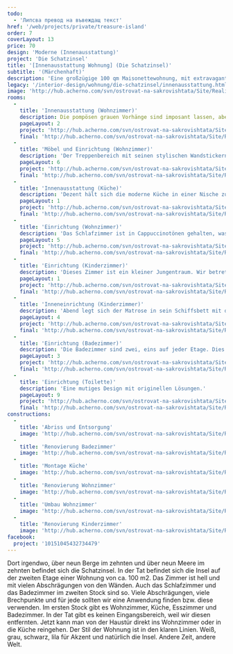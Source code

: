 ```yaml
---
todo:
  - 'Липсва превод на въвеждащ текст'
href: '/web/projects/private/treasure-island'
order: 7
coverLayout: 13
price: 70
design: 'Moderne (Innenausstattung)'
project: 'Die Schatzinsel'
title: '[Innenausstattung Wohnung] (Die Schatzinsel)'
subtitle: '(Märchenhaft)'
description: 'Eine großzügige 100 qm Maisonettewohnung, mit extravagantem Schnitt, der alle Blicke auf sich zieht. Klare Linien in Weiß, grau, schwarz und einem kräftigen lila als Akzent.'
legacy: '/interior-design/wohnung/die-schatzinsel/innenausstattung.html'
image: 'http://hub.acherno.com/svn/ostrovat-na-sakrovishtata/Site/Realizacia/05_IMG_3192_1v33.jpg'
rooms:
  -
    title: 'Innenausstattung (Wohnzimmer)'
    description: Die pompösen grauen Vorhänge sind imposant lassen, aber einen Blick nach draußen gerne zu.'
    pageLayout: 2
    project: 'http://hub.acherno.com/svn/ostrovat-na-sakrovishtata/Site/3D/01-h_f.jpg'
    final: 'http://hub.acherno.com/svn/ostrovat-na-sakrovishtata/Site/Realizacia/01_IMG_3142_1.jpg'
  -
    title: 'Möbel und Einrichtung (Wohnzimmer)'
    description: 'Der Treppenbereich mit seinen stylischen Wandstickern und der praktischen Arbeitsnische unter der Treppe verleihen diesen Wohnraum seine Einzigartigkeit. Raum zum Entspannen eröffnet sich im einladenden Entertainmentbereich.'
    pageLayout: 6
    project: 'http://hub.acherno.com/svn/ostrovat-na-sakrovishtata/Site/3D/02-h_f.jpg'
    final: 'http://hub.acherno.com/svn/ostrovat-na-sakrovishtata/Site/Realizacia/02_IMG_3135.jpg'
  -
    title: 'Innenausstattung (Küche)'
    description: 'Dezent hält sich die moderne Küche in einer Nische zurück und fasziniert erst auf den zweiten Blick durch ihre leuchtenden Farben. Unmittelbar daneben befinden sich ein Esstisch im weißem Glanz und Designer-Stühle.'
    pageLayout: 1
    project: 'http://hub.acherno.com/svn/ostrovat-na-sakrovishtata/Site/3D/03-h_f.jpg'
    final: 'http://hub.acherno.com/svn/ostrovat-na-sakrovishtata/Site/Realizacia/03_IMG_3238v4.jpg'
  -
    title: 'Einrichtung (Wohnzimmer)'
    description: 'Das Schlafzimmer ist in Cappuccinotönen gehalten, was einen frischen und munteren Morgen verheißt. Die Einrichtung ist modern und schlicht bietet aber trotzdem ein Maximum an Komfort.'
    pageLayout: 5
    project: 'http://hub.acherno.com/svn/ostrovat-na-sakrovishtata/Site/3D/04-s_f.jpg'
    final: 'http://hub.acherno.com/svn/ostrovat-na-sakrovishtata/Site/Realizacia/04_IMG_3168.jpg'
  -
    title: 'Einrichtung (Kinderzimmer)'
    description: 'Dieses Zimmer ist ein kleiner Jungentraum. Wir betreten die Kajüte von Kapitän Hook. An der Wand hängt eine Schatzkarte und an den Decken baumeln die Schiffslaternen.'
    pageLayout: 1
    project: 'http://hub.acherno.com/svn/ostrovat-na-sakrovishtata/Site/3D/05-d_f.jpg'
    final: 'http://hub.acherno.com/svn/ostrovat-na-sakrovishtata/Site/Realizacia/05_IMG_3192_1v33.jpg'
  -
    title: 'Inneneinrichtung (Kinderzimmer)'
    description: 'Abend legt sich der Matrose in sein Schiffsbett mit den leuchtenden Rettungsreifen und träumt von der großen weiten Welt. Als Schrank dient ihm eine Schatzkiste.'
    pageLayout: 4
    project: 'http://hub.acherno.com/svn/ostrovat-na-sakrovishtata/Site/3D/06-d_f.jpg'
    final: 'http://hub.acherno.com/svn/ostrovat-na-sakrovishtata/Site/Realizacia/06_IMG_3197_1-2.jpg'
  -
    title: 'Einrichtung (Badezimmer)'
    description: 'Die Badezimmer sind zwei, eins auf jeder Etage. Dies gewährt den notwendigen Komfort für die Gastgeber und die Gäste. '
    pageLayout: 3
    project: 'http://hub.acherno.com/svn/ostrovat-na-sakrovishtata/Site/3D/07-b_f.jpg'
    final: 'http://hub.acherno.com/svn/ostrovat-na-sakrovishtata/Site/Realizacia/07_IMG_3208v1.jpg'
  -
    title: 'Einrichtung (Toilette)'
    description: 'Eine mutiges Design mit originellen Lösungen.'
    pageLayout: 9
    project: 'http://hub.acherno.com/svn/ostrovat-na-sakrovishtata/Site/3D/08-t_f.jpg'
    final: 'http://hub.acherno.com/svn/ostrovat-na-sakrovishtata/Site/Realizacia/08_IMG_3228_2.jpg'
constructions:
  - 
    title: 'Abriss und Entsorgung'
    image: 'http://hub.acherno.com/svn/ostrovat-na-sakrovishtata/Site/Remonti/IMG_2345.JPG'
  - 
    title: 'Renovierung Badezimmer'
    image: 'http://hub.acherno.com/svn/ostrovat-na-sakrovishtata/Site/Remonti/IMG_2076.JPG'
  - 
    title: 'Montage Küche'
    image: 'http://hub.acherno.com/svn/ostrovat-na-sakrovishtata/Site/Remonti/IMG_4512.JPG'
  - 
    title: 'Renovierung Wohnzimmer'
    image: 'http://hub.acherno.com/svn/ostrovat-na-sakrovishtata/Site/Remonti/IMG_4270.JPG'
  - 
    title: 'Umbau Wohnzimmer'
    image: 'http://hub.acherno.com/svn/ostrovat-na-sakrovishtata/Site/Remonti/IMG_2987.JPG'
  - 
    title: 'Renovierung Kinderzimmer'
    image: 'http://hub.acherno.com/svn/ostrovat-na-sakrovishtata/Site/Remonti/IMG_3511.JPG'
facebook:
  project: '10151045432734479'
---
```

Dort irgendwo, über neun Berge im zehnten und über neun Meere im zehnten befindet sich die Schatzinsel.  In der Tat befindet sich die Insel auf der zweiten Etage einer Wohnung von ca. 100 m2. Das Zimmer ist hell und mit vielen Abschrägungen von den Wänden. Auch das Schlafzimmer und das Badezimmer im zweiten Stock sind so. Viele Abschrägungen, viele Brechpunkte und für jede sollten wir eine Anwendung finden bzw. diese verwenden. Im ersten Stock gibt es Wohnzimmer, Küche, Esszimmer und Badezimmer. In der Tat gibt es keinen Eingangsbereich, weil wir diesen entfernten. Jetzt kann man von der Haustür direkt ins Wohnzimmer oder in die Küche reingehen. Der Stil der Wohnung ist in den klaren Linien. Weiß, grau, schwarz, lila für Akzent und natürlich die Insel. Andere Zeit, andere Welt.